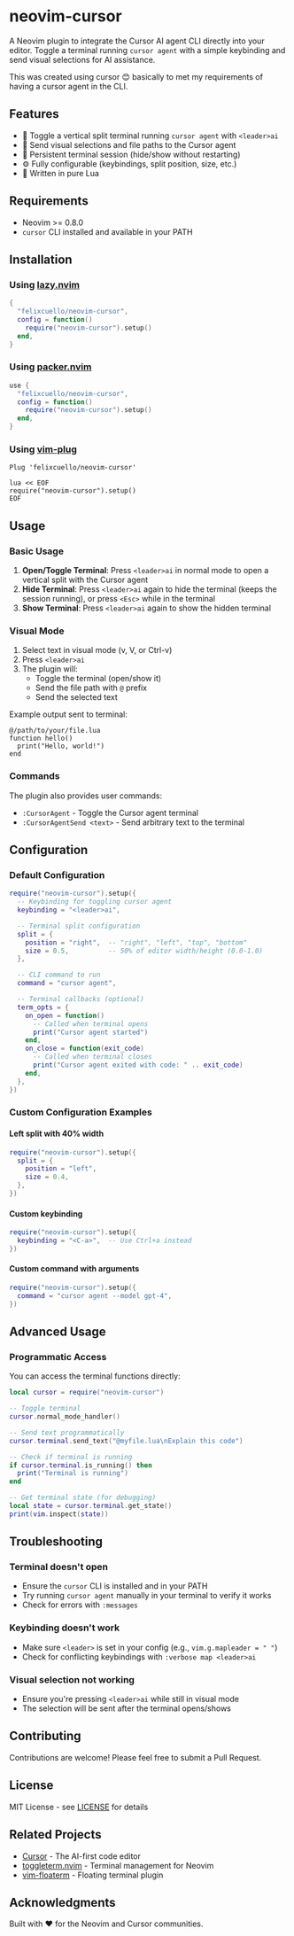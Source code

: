 # neovim-cursor

A Neovim plugin to integrate the Cursor AI agent CLI directly into your editor. Toggle a terminal running `cursor agent`
with a simple keybinding and send visual selections for AI assistance.

This was created using cursor 😊 basically to met my requirements of having a cursor agent in the CLI.


## Features

- 🚀 Toggle a vertical split terminal running `cursor agent` with `<leader>ai`
- 📝 Send visual selections and file paths to the Cursor agent
- 💾 Persistent terminal session (hide/show without restarting)
- ⚙️ Fully configurable (keybindings, split position, size, etc.)
- 🎯 Written in pure Lua


## Requirements

- Neovim >= 0.8.0
- `cursor` CLI installed and available in your PATH


## Installation

### Using [lazy.nvim](https://github.com/folke/lazy.nvim)

```lua
{
  "felixcuello/neovim-cursor",
  config = function()
    require("neovim-cursor").setup()
  end,
}
```

### Using [packer.nvim](https://github.com/wbthomason/packer.nvim)

```lua
use {
  "felixcuello/neovim-cursor",
  config = function()
    require("neovim-cursor").setup()
  end,
}
```

### Using [vim-plug](https://github.com/junegunn/vim-plug)

```vim
Plug 'felixcuello/neovim-cursor'

lua << EOF
require("neovim-cursor").setup()
EOF
```

## Usage

### Basic Usage

1. **Open/Toggle Terminal**: Press `<leader>ai` in normal mode to open a vertical split with the Cursor agent
2. **Hide Terminal**: Press `<leader>ai` again to hide the terminal (keeps the session running), or press `<Esc>` while in the terminal
3. **Show Terminal**: Press `<leader>ai` again to show the hidden terminal

### Visual Mode

1. Select text in visual mode (v, V, or Ctrl-v)
2. Press `<leader>ai`
3. The plugin will:
   - Toggle the terminal (open/show it)
   - Send the file path with `@` prefix
   - Send the selected text

Example output sent to terminal:
```
@/path/to/your/file.lua
function hello()
  print("Hello, world!")
end
```

### Commands

The plugin also provides user commands:

- `:CursorAgent` - Toggle the Cursor agent terminal
- `:CursorAgentSend <text>` - Send arbitrary text to the terminal

## Configuration

### Default Configuration

```lua
require("neovim-cursor").setup({
  -- Keybinding for toggling cursor agent
  keybinding = "<leader>ai",

  -- Terminal split configuration
  split = {
    position = "right",  -- "right", "left", "top", "bottom"
    size = 0.5,          -- 50% of editor width/height (0.0-1.0)
  },

  -- CLI command to run
  command = "cursor agent",

  -- Terminal callbacks (optional)
  term_opts = {
    on_open = function()
      -- Called when terminal opens
      print("Cursor agent started")
    end,
    on_close = function(exit_code)
      -- Called when terminal closes
      print("Cursor agent exited with code: " .. exit_code)
    end,
  },
})
```

### Custom Configuration Examples

#### Left split with 40% width

```lua
require("neovim-cursor").setup({
  split = {
    position = "left",
    size = 0.4,
  },
})
```

#### Custom keybinding

```lua
require("neovim-cursor").setup({
  keybinding = "<C-a>",  -- Use Ctrl+a instead
})
```

#### Custom command with arguments

```lua
require("neovim-cursor").setup({
  command = "cursor agent --model gpt-4",
})
```

## Advanced Usage

### Programmatic Access

You can access the terminal functions directly:

```lua
local cursor = require("neovim-cursor")

-- Toggle terminal
cursor.normal_mode_handler()

-- Send text programmatically
cursor.terminal.send_text("@myfile.lua\nExplain this code")

-- Check if terminal is running
if cursor.terminal.is_running() then
  print("Terminal is running")
end

-- Get terminal state (for debugging)
local state = cursor.terminal.get_state()
print(vim.inspect(state))
```

## Troubleshooting

### Terminal doesn't open

- Ensure the `cursor` CLI is installed and in your PATH
- Try running `cursor agent` manually in your terminal to verify it works
- Check for errors with `:messages`

### Keybinding doesn't work

- Make sure `<leader>` is set in your config (e.g., `vim.g.mapleader = " "`)
- Check for conflicting keybindings with `:verbose map <leader>ai`

### Visual selection not working

- Ensure you're pressing `<leader>ai` while still in visual mode
- The selection will be sent after the terminal opens/shows

## Contributing

Contributions are welcome! Please feel free to submit a Pull Request.

## License

MIT License - see [LICENSE](LICENSE) for details

## Related Projects

- [Cursor](https://cursor.sh/) - The AI-first code editor
- [toggleterm.nvim](https://github.com/akinsho/toggleterm.nvim) - Terminal management for Neovim
- [vim-floaterm](https://github.com/voldikss/vim-floaterm) - Floating terminal plugin

## Acknowledgments

Built with ❤️ for the Neovim and Cursor communities.
